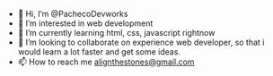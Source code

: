 - 👋 Hi, I’m @PachecoDevworks
- 👀 I’m interested in web development
- 🌱 I’m currently learning html, css, javascript rightnow
- 💞️ I’m looking to collaborate on experience web developer, so that i would learn a lot faster and get some ideas.
- 📫 How to reach me alignthestones@gmail.com

<!---
PachecoDevworks/PachecoDevworks is a ✨ special ✨ repository because its `README.md` (this file) appears on your GitHub profile.
You can click the Preview link to take a look at your changes.
--->
